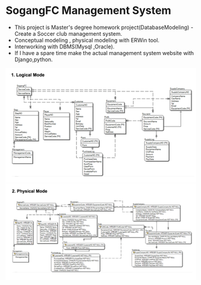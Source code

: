 # SogangFC Management System
- This project is Master's degree homework project(DatabaseModeling) - Create a Soccer club management system.
- Conceptual modeling , physical modeling with ERWin tool.
- Interworking with DBMS(Mysql ,Oracle). 
- If I have a spare time make the actual management system website with Django,python.

![logical](./images/logical.png) 
![physical](./images/physical.png) 